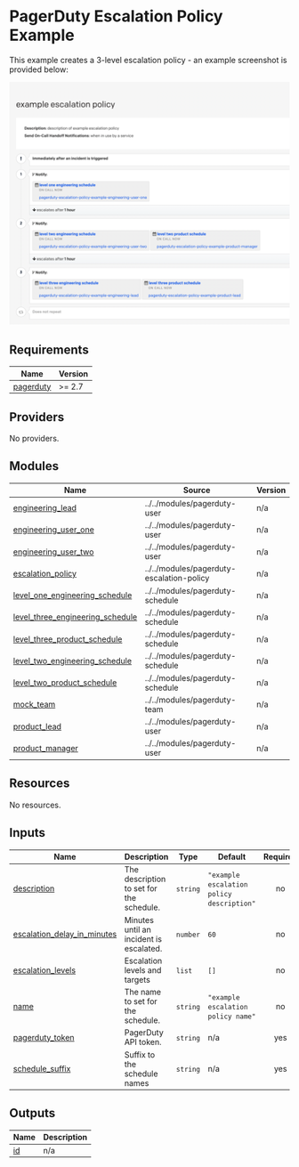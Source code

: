 # PagerDuty Escalation Policy Example

This example creates a 3-level escalation policy - an example screenshot is provided below:

![img.png](example-escalation-policy-screenshot.png)

<!-- BEGIN_TF_DOCS -->
## Requirements

| Name | Version |
|------|---------|
| <a name="requirement_pagerduty"></a> [pagerduty](#requirement\_pagerduty) | >= 2.7 |

## Providers

No providers.

## Modules

| Name | Source | Version |
|------|--------|---------|
| <a name="module_engineering_lead"></a> [engineering\_lead](#module\_engineering\_lead) | ../../modules/pagerduty-user | n/a |
| <a name="module_engineering_user_one"></a> [engineering\_user\_one](#module\_engineering\_user\_one) | ../../modules/pagerduty-user | n/a |
| <a name="module_engineering_user_two"></a> [engineering\_user\_two](#module\_engineering\_user\_two) | ../../modules/pagerduty-user | n/a |
| <a name="module_escalation_policy"></a> [escalation\_policy](#module\_escalation\_policy) | ../../modules/pagerduty-escalation-policy | n/a |
| <a name="module_level_one_engineering_schedule"></a> [level\_one\_engineering\_schedule](#module\_level\_one\_engineering\_schedule) | ../../modules/pagerduty-schedule | n/a |
| <a name="module_level_three_engineering_schedule"></a> [level\_three\_engineering\_schedule](#module\_level\_three\_engineering\_schedule) | ../../modules/pagerduty-schedule | n/a |
| <a name="module_level_three_product_schedule"></a> [level\_three\_product\_schedule](#module\_level\_three\_product\_schedule) | ../../modules/pagerduty-schedule | n/a |
| <a name="module_level_two_engineering_schedule"></a> [level\_two\_engineering\_schedule](#module\_level\_two\_engineering\_schedule) | ../../modules/pagerduty-schedule | n/a |
| <a name="module_level_two_product_schedule"></a> [level\_two\_product\_schedule](#module\_level\_two\_product\_schedule) | ../../modules/pagerduty-schedule | n/a |
| <a name="module_mock_team"></a> [mock\_team](#module\_mock\_team) | ../../modules/pagerduty-team | n/a |
| <a name="module_product_lead"></a> [product\_lead](#module\_product\_lead) | ../../modules/pagerduty-user | n/a |
| <a name="module_product_manager"></a> [product\_manager](#module\_product\_manager) | ../../modules/pagerduty-user | n/a |

## Resources

No resources.

## Inputs

| Name | Description | Type | Default | Required |
|------|-------------|------|---------|:--------:|
| <a name="input_description"></a> [description](#input\_description) | The description to set for the schedule. | `string` | `"example escalation policy description"` | no |
| <a name="input_escalation_delay_in_minutes"></a> [escalation\_delay\_in\_minutes](#input\_escalation\_delay\_in\_minutes) | Minutes until an incident is escalated. | `number` | `60` | no |
| <a name="input_escalation_levels"></a> [escalation\_levels](#input\_escalation\_levels) | Escalation levels and targets | `list` | `[]` | no |
| <a name="input_name"></a> [name](#input\_name) | The name to set for the schedule. | `string` | `"example escalation policy name"` | no |
| <a name="input_pagerduty_token"></a> [pagerduty\_token](#input\_pagerduty\_token) | PagerDuty API token. | `string` | n/a | yes |
| <a name="input_schedule_suffix"></a> [schedule\_suffix](#input\_schedule\_suffix) | Suffix to the schedule names | `string` | n/a | yes |

## Outputs

| Name | Description |
|------|-------------|
| <a name="output_id"></a> [id](#output\_id) | n/a |
<!-- END_TF_DOCS -->
